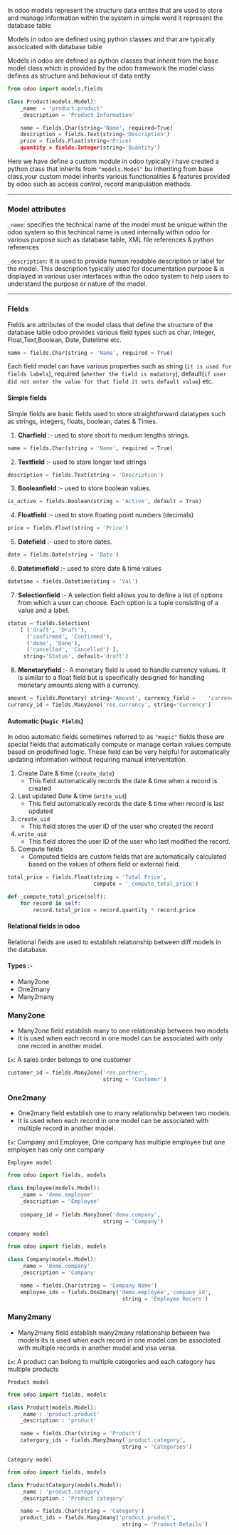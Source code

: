 In odoo models represent the structure data entites that are used to store and manage information within the system in simple word it represent the database table

Models in odoo are defined using python classes and that are typically associcated with database table

Models in odoo are defined as python classes that inherit from the base model class which is provided by the odoo framework the model class defines as structure and behaviour of data entity

```python
from odoo import models,fields

class Product(models.Model):
	_name  = 'product.product'
	_description = 'Product Information'

	name = fields.Char(string='Name', required=True)
	description = fields.Text(string='Description')
	price = fields.Float(string='Price)
	quantity = fields.Integer(string='Quantity')
```

Here we have define a custom module in odoo  typically  i have created a python class that inherits from `"models.Model"` bu inheriting from base class,your custom model inherits various functionalities & features provided by odoo such as access control, record manipulation methods.

---
### Model attributes

`_name`: specifies the technical name of the model must be unique within the odoo system so this techincal name is used internally within odoo for various purpose such as database table, XML file references  & python references

`_description`: It is used to provide human readable description or label for the model. This description typically used for documentation purpose & is displayed in various user interfaces within the odoo system to help users to understand the purpose or nature of the model.

---

### FIelds

Fields are attributes of the model class that define the structure of the database table odoo provides various field types such as char, Integer, Float,Text,Boolean, Date, Datetime etc.

```python
name = fields.Char(string = 'Name', required = True)
```

Each field model can have various properties such as string (`it is used for fields labels`), required (`whether the field is madatory`), default(`if user did not enter the value for that field it sets default value`) etc.

#### Simple fields

Simple fields are basic fields used to store straightforward datatypes such as strings, integers, floats, boolean, dates & Times.

1. **Charfield** :- used to store short to medium lengths strings.
```python
name = fields.Char(string = 'Name', required = True)
```

2. **Textfield** :- used to store longer text strings
```python
description = fields.Text(string = 'Description')
```

3. **Booleanfield** :- used to store boolean values.
```python
is_active = fields.Boolean(string = 'Active', default = True)
```

4. **Floatfield** :- used to store floating point numbers (decimals)
```python
price = fields.Float(string = 'Price')
```

5. **Datefield** :- used to store dates.
```python
date = fields.Date(string = 'Date')
```

6. **Datetimefield** :- used to store date & time values
```python
datetime = fields.Datetime(sting = 'Val')
```

7. **Selectionfield** :- A selection field allows you to define a list of options from which a user can choose. Each option is a tuple consisting of a value and a label.
```python
status = fields.Selection(
	[ ('draft', 'Draft'), 
	  ('confirmed', 'Confirmed'), 
	  ('done', 'Done'), 
	  ('cancelled', 'Cancelled') ],
	 string='Status', default='draft')
```

8. **Monetaryfield** :- A monetary field is used to handle currency values. It is similar to a float field but is specifically designed for handling monetary amounts along with a currency.
```python
amount = fields.Monetary( string='Amount', currency_field =    'currency_id') 
currency_id = fields.Many2one('res.currency', string='Currency')
```

#### Automatic (`Magic Fields`) 

In odoo automatic fields sometimes referred to as `"magic"` fields these are special fields that automatically compute or manage certain values compute
based on predefined  logic. These field can be very helpful for automatically updating information without requiring manual interventation.

1. Create Date & time (`create_date`)
	- This field automatically records the date & time when a record is created
2. Last updated Date & time (`write_uid`)
	- This field automatically records the date & time when record is last updated
3. `create_uid`
	- This field stores the user ID of the user who created the record
4. `write_uid`
	- This field stores the user ID of the user who last modified the record.
5. Compute fields
	- Computed fields are custom fields that  are automatically calculated based on the values of others field or external field.
```python
total_price = fields.Float(string = 'Total Price', 
						   compute = '_compute_total_price')

def _compute_total_price(self):
	for record in self:
		record.total_price = record.quantity * record.price
```

#### Relational fields in odoo

Relational fields are used to establish relationship between diff models in the database.

#### Types :-
- Many2one
- One2many
- Many2many

### Many2one 
- Many2one field establish many to one relationship between two models
- It is used when each record in one model can be associated with only one record in another model.

`Ex`: A sales order belongs to one customer
```python
customer_id = fields.Many2one('res.partner', 
							  string = 'Customer')
```
### One2many
- One2many field establish one to many relationship between two models.
- It is used when each record in one model can be associated with multiple record in another model.

`Ex`: Company and Employee, One company has multiple employee but one employee has only one company

`Employee model`
```python
from odoo import fields, models

class Employee(models.Model):
	_name = 'demo.employee'
	_description = 'Employee'
	
	company_id = fields.Many2one('demo.company', 
							  string = 'Company')
```

`company model`
```python
from odoo import fields, models

class Company(models.Model):
	_name = 'demo.company'
	_description = 'Company'

	name = fields.Char(string = 'Company Name')
	employee_ids = fields.One2many('demo.employee','company_id', 
									string = 'Employee Recors')
```

### Many2many
- Many2many field establish many2many relationship between two models its is used when each record in one model can be associated with multiple records in another model and visa  versa.

`Ex`: A product can belong to multiple categories and each category has multiple products

`Product model`
```python
from odoo import fields, models

class Product(models.Model):
	_name : 'product.product'
	_description : 'product'

	name = fields.Char(string = 'Product')
	catergory_ids = fields.Many2many('product.category', 
									string = 'Categories')
```

`Category model`
```python
from odoo import fields, models

class ProductCategory(models.Model):
	_name : 'product.category'
	_description : 'Product category'

	name = fields.Char(string = 'Category')
	product_ids = fields.Many2many('product.product', 
									string = 'Product Details')
```

